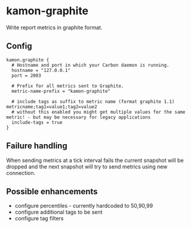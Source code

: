 # kamon-graphite

Write report metrics in graphite format.

## Config
    kamon.graphite {
      # Hostname and port in which your Carbon daemon is running.
      hostname = "127.0.0.1"
      port = 2003
  
      # Prefix for all metrics sent to Graphite.
      metric-name-prefix = "kamon-graphite"
  
      # include tags as suffix to metric name (format graphite 1.1) metricname;tag1=value1;tag2=value2
      # without this enabled you might get multiple values for the same metric! - but may be necessary for legacy applications
      include-tags = true
    }

## Failure handling
When sending metrics at a tick interval fails the current snapshot will be dropped and the next snapshot will try to send metrics using new connection.
    
   
## Possible enhancements
* configure percentiles - currently hardcoded to 50,90,99
* configure additional tags to be sent
* configure tag filters